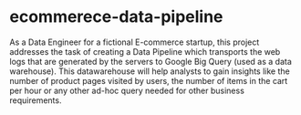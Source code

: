 # ecommerece-data-pipeline
As a Data Engineer for a fictional E-commerce startup, this project addresses the task of creating a Data Pipeline which transports the web logs that are generated by the servers to Google Big Query (used as a data warehouse). This datawarehouse will help analysts to gain insights like the number of product pages visited by users, the number of items in the cart per hour or any other ad-hoc query needed for other business requirements. 
